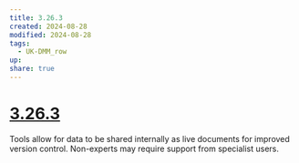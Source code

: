 ```yaml
---
title: 3.26.3
created: 2024-08-28
modified: 2024-08-28
tags:
  - UK-DMM_row
up: 
share: true
---
```

# [3.26.3](3.26.3.md)

Tools allow for data to be shared internally as live documents for improved version control. Non-experts may require support from specialist users.
